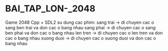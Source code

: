 # BAI_TAP_LON-_2048
Game 2048 Cpp + SDL2
su dung cac phim:
sang trai -> di chuyen cac o sang ben trai va don cac o bang nhau
sang phai -> di chuyen cac o sang ben phai va don cac o bang nhau
len tren -> di chuyen cac o len tren va don cac o bang nhau
xuong duoi -> di chuyen cac o xuong duoi va don cac o bang nhau
